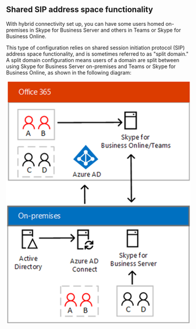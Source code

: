 
## Shared SIP address space functionality

With hybrid connectivity set up, you can have some users homed on-premises in Skype for Business Server and others in Teams or Skype for Business Online.

This type of configuration relies on shared session initiation protocol (SIP) address space functionality, and is sometimes referred to as "split domain." A split domain configuration means users of a domain are split between using Skype for Business Server on-premises and Teams or Skype for Business Online, as shown in the following diagram:

![Split domain](../media/split-domain.png)

